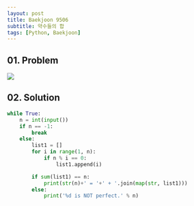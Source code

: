 ```yaml
---
layout: post
title: Baekjoon 9506
subtitle: 약수들의 합
tags: [Python, Baekjoon]
---
```


## 01. Problem

<img src="https://github.com/WoojinJeonkr/WoojinJeonkr.github.io/blob/main/assets/images/post_image/baekjoon/baekjoon_9506.png?raw=true">

## 02. Solution

```Python
while True:
    n = int(input())
    if n == -1:
        break
    else:
        list1 = []
        for i in range(1, n):
            if n % i == 0:
                list1.append(i)

        if sum(list1) == n:
            print(str(n)+' = '+' + '.join(map(str, list1)))
        else:
            print('%d is NOT perfect.' % n)
```
